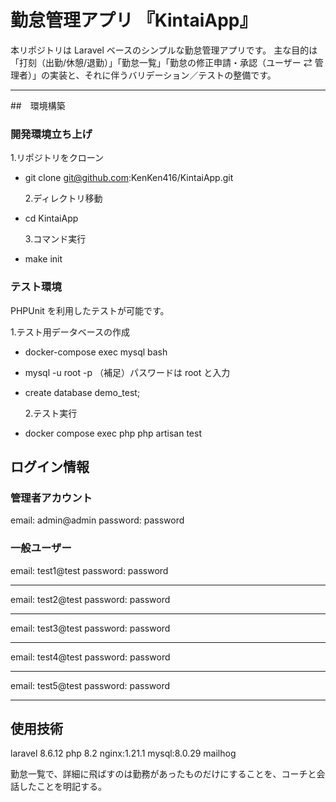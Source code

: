 # 勤怠管理アプリ 『KintaiApp』

本リポジトリは Laravel ベースのシンプルな勤怠管理アプリです。
主な目的は「打刻（出勤/休憩/退勤）」「勤怠一覧」「勤怠の修正申請・承認（ユーザー ⇄ 管理者）」の実装と、それに伴うバリデーション／テストの整備です。

---

##　環境構築

### 開発環境立ち上げ

  1.リポジトリをクローン<br>

- git clone git@github.com:KenKen416/KintaiApp.git

  2.ディレクトリ移動

- cd KintaiApp

  3.コマンド実行

- make init

### テスト環境

PHPUnit を利用したテストが可能です。

1.テスト用データベースの作成

- docker-compose exec mysql bash
- mysql -u root -p
  （補足）パスワードは root と入力
- create database demo_test;

  2.テスト実行

- docker compose exec php php artisan test

## ログイン情報

### 管理者アカウント

email: admin@admin
password: password

### 一般ユーザー

email: test1@test
password: password

---

email: test2@test
password: password

---

email: test3@test
password: password

---

email: test4@test
password: password

---

email: test5@test
password: password

---

## 使用技術

laravel 8.6.12
php 8.2
nginx:1.21.1
mysql:8.0.29
mailhog

勤怠一覧で、詳細に飛ばすのは勤務があったものだけにすることを、コーチと会話したことを明記する。

